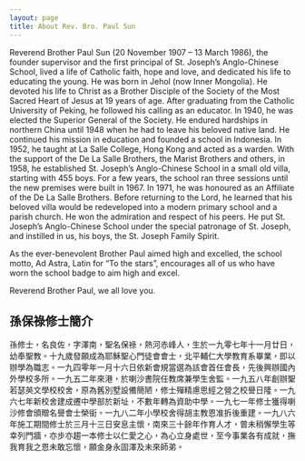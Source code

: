 ```yaml
---
layout: page
title: About Rev. Bro. Paul Sun
---
```


Reverend Brother Paul Sun (20 November 1907 – 13 March 1986), the founder supervisor and the first principal of St. Joseph’s Anglo-Chinese School, lived a life of Catholic faith, hope and love, and dedicated his life to educating the young. He was born in Jehol (now Inner Mongolia). He devoted his life to Christ as a Brother Disciple of the Society of the Most Sacred Heart of Jesus at 19 years of age. After graduating from the Catholic University of Peking, he followed his calling as an educator. In 1940, he was elected the Superior General of the Society. He endured hardships in northern China until 1948 when he had to leave his beloved native land. He continued his mission in education and founded a school in Indonesia. In 1952, he taught at La Salle College, Hong Kong and acted as a warden. With the support of the De La Salle Brothers, the Marist Brothers and others, in 1958, he established St. Joseph’s Anglo-Chinese School in a small old villa, starting with 455 boys. For a few years, the school ran three sessions until the new premises were built in 1967. In 1971, he was honoured as an Affiliate of the De La Salle Brothers. Before returning to the Lord, he learned that his beloved villa would be redeveloped into a modern primary school and a parish church. He won the admiration and respect of his peers. He put St. Joseph’s Anglo-Chinese School under the special patronage of St. Joseph, and instilled in us, his boys, the St. Joseph Family Spirit.

As the ever-benevolent Brother Paul aimed high and excelled, the school motto, Ad Astra, Latin for “To the stars”, encourages all of us who have worn the school badge to aim high and excel.

Reverend Brother Paul, we all love you.

<div lang="zh-HK" markdown="1">

## 孫保祿修士簡介

孫修士，名良佐，字澤南，聖名保祿，熱河赤峰人，生於一九零七年十一月廿日，幼奉聖教。十九歲發願成為耶穌聖心門徒會會士，北平輔仁大學教育系畢業，即以辦學為職志。一九四零年一月十六日依新會規當選為該會首任會長，先後興辦國內外學校多所。一九五二年來港，於喇沙書院任教席兼學生舍監。一九五八年創辦聖若瑟英文學校校舍，原為舊別墅設備簡陋，修士殫精慮思經之營之校譽日隆。一九六七年新校舍建成遷中學部於新址，不數年轉為資助中學。一九七一年修士獲得喇沙修會頒贈名譽會士榮銜。一九八二年小學校舍得胡主教恩准拆後重建。一九八六年施工期間修士於三月十三日安息主懷，南來三十餘年作育人才，曾未稍懈學生等幸列門牆，亦步亦趨一本修士以仁愛之心，為心立身處世，至今事業各有成就，撫我育我之恩未敢忘懷，願金身永固澤及未來師弟。

</div>
